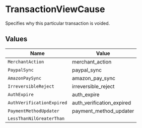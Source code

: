 # TransactionViewCause

Specifies why this particular transaction is voided.


## Values

| Name                      | Value                     |
| ------------------------- | ------------------------- |
| `MerchantAction`          | merchant_action           |
| `PaypalSync`              | paypal_sync               |
| `AmazonPaySync`           | amazon_pay_sync           |
| `IrreversibleReject`      | irreversible_reject       |
| `AuthExpire`              | auth_expire               |
| `AuthVerificationExpired` | auth_verification_expired |
| `PaymentMethodUpdater`    | payment_method_updater    |
| `LessThanNilGreaterThan`  | <nil>                     |